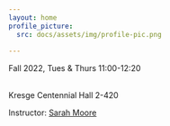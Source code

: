 ```yaml
---
layout: home
profile_picture:
  src: docs/assets/img/profile-pic.png
  
---
```


<c>
Fall 2022, Tues & Thurs 11:00-12:20 
  
<br> Kresge Centennial Hall 2-420 
</c>

<p>
Instructor: <a href="mailto:sarahmoore2022@u.northwestern.edu"> Sarah Moore </a>
</p>
